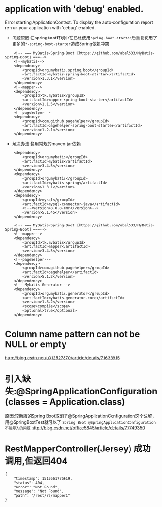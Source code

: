 # application with 'debug' enabled.
Error starting ApplicationContext. To display the auto-configuration report re-run your application with 'debug' enabled.
- 问题原因:在springboot环境中在已经使用`spring-boot-starter`后重复使用了更多的`*-spring-boot-starter`造成Spring依赖冲突
```$xslt
    <!-- === MyBatis-Spring-Boot [https://github.com/abel533/MyBatis-Spring-Boot] ===-->
    <!--mybatis-->
    <dependency>
        <groupId>org.mybatis.spring.boot</groupId>
        <artifactId>mybatis-spring-boot-starter</artifactId>
        <version>1.3.1</version>
    </dependency>
    <!--mapper-->
    <dependency>
        <groupId>tk.mybatis</groupId>
        <artifactId>mapper-spring-boot-starter</artifactId>
        <version>1.1.5</version>
    </dependency>
    <!--pagehelper-->
    <dependency>
        <groupId>com.github.pagehelper</groupId>
        <artifactId>pagehelper-spring-boot-starter</artifactId>
        <version>1.2.1</version>
    </dependency>
```
- 解决办法:换用常规的maven-jar依赖
```$xslt
    <dependency>
        <groupId>org.mybatis</groupId>
        <artifactId>mybatis</artifactId>
        <version>3.4.5</version>
    </dependency>
    <dependency>
        <groupId>org.mybatis</groupId>
        <artifactId>mybatis-spring</artifactId>
        <version>1.3.1</version>
    </dependency>
    <dependency>
        <groupId>mysql</groupId>
        <artifactId>mysql-connector-java</artifactId>
        <!--<version>8.0.8-dmr</version>-->
        <version>5.1.45</version>
    </dependency>

    <!-- === MyBatis-Spring-Boot [https://github.com/abel533/MyBatis-Spring-Boot] ===-->
    <!--mapper-->
    <dependency>
        <groupId>tk.mybatis</groupId>
        <artifactId>mapper</artifactId>
        <version>3.4.5</version>
    </dependency>
    <!--pagehelper-->
    <dependency>
        <groupId>com.github.pagehelper</groupId>
        <artifactId>pagehelper</artifactId>
        <version>5.1.2</version>
    </dependency>
    <!-- Mybatis Generator -->
    <dependency>
        <groupId>org.mybatis.generator</groupId>
        <artifactId>mybatis-generator-core</artifactId>
        <version>1.3.2</version>
        <scope>compile</scope>
        <optional>true</optional>
    </dependency>
```

# Column name pattern can not be NULL or empty
http://blog.csdn.net/u012527870/article/details/71633915

# 引入缺失:@SpringApplicationConfiguration(classes = Application.class)
原因:较新版的Spring Boot取消了@SpringApplicationConfiguration这个注解，用@SpringBootTest就可以了
`Spring Boot @SpringApplicationConfiguration 不能导入的问题`
http://blog.csdn.net/office5845/article/details/77749350

# RestMapperController(Jersey) 成功调用,但返回404
```$xslt
{
    "timestamp": 1513661775619,
    "status": 404,
    "error": "Not Found",
    "message": "Not Found",
    "path": "/rest/rs/mapper1"
}
```